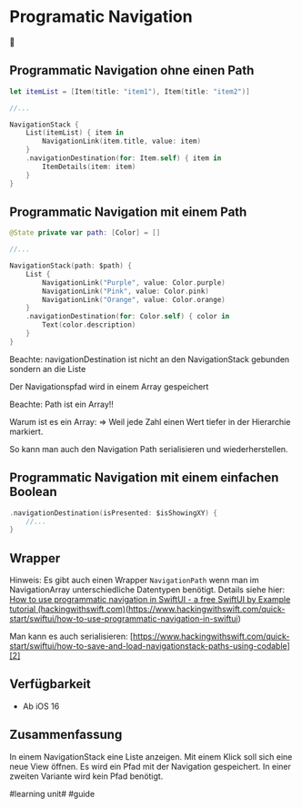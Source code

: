 # Programatic Navigation
🧭

## Programmatic Navigation ohne einen Path

```swift
let itemList = [Item(title: "item1"), Item(title: "item2")]

//...

NavigationStack {
    List(itemList) { item in
        NavigationLink(item.title, value: item)
    }
    .navigationDestination(for: Item.self) { item in
        ItemDetails(item: item)
    }
}
```


## Programmatic Navigation mit einem Path

```swift
@State private var path: [Color] = []

//...

NavigationStack(path: $path) {
    List {
        NavigationLink("Purple", value: Color.purple)
        NavigationLink("Pink", value: Color.pink)
        NavigationLink("Orange", value: Color.orange)
    }
    .navigationDestination(for: Color.self) { color in
        Text(color.description)
    }
}
```

Beachte: navigationDestination ist nicht an den NavigationStack gebunden sondern an die Liste

Der Navigationspfad wird in einem Array gespeichert

Beachte: Path ist ein Array!!

Warum ist es ein Array: =\> Weil jede Zahl einen Wert tiefer in der Hierarchie markiert.

So kann man auch den Navigation Path serialisieren und wiederherstellen. 


## Programmatic Navigation mit einem einfachen Boolean


```swift
.navigationDestination(isPresented: $isShowingXY) {
	//...
}
```


## Wrapper

Hinweis: Es gibt auch einen Wrapper `NavigationPath` wenn man im NavigationArray unterschiedliche Datentypen benötigt. Details siehe hier: [How to use programmatic navigation in SwiftUI - a free SwiftUI by Example tutorial (hackingwithswift.com)]()(https://www.hackingwithswift.com/quick-start/swiftui/how-to-use-programmatic-navigation-in-swiftui)

Man kann es auch serialisieren: [https://www.hackingwithswift.com/quick-start/swiftui/how-to-save-and-load-navigationstack-paths-using-codable][2]

## Verfügbarkeit

- Ab iOS 16

## Zusammenfassung
In einem NavigationStack eine Liste anzeigen. Mit einem Klick soll sich eine neue View öffnen. Es wird ein Pfad mit der Navigation gespeichert. In einer zweiten Variante wird kein Pfad benötigt.








[2]:	https://www.hackingwithswift.com/quick-start/swiftui/how-to-save-and-load-navigationstack-paths-using-codable

#learning unit# #guide